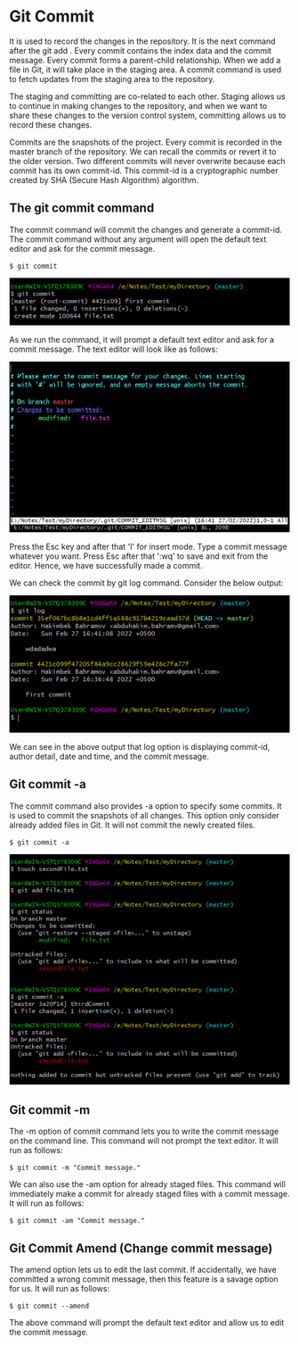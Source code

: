 # Git Commit
It is used to record the changes in the repository. It is the next command after the git add
. Every commit contains the index data and the commit message. Every commit forms a parent-child relationship. When we add a file in Git, it will take place in the staging area. A commit command is used to fetch updates from the staging area to the repository.

The staging and committing are co-related to each other. Staging allows us to continue in making changes to the repository, and when we want to share these changes to the version control system, committing allows us to record these changes.

Commits are the snapshots of the project. Every commit is recorded in the master branch of the repository. We can recall the commits or revert it to the older version. Two different commits will never overwrite because each commit has its own commit-id. This commit-id is a cryptographic number created by SHA (Secure Hash Algorithm) algorithm.

## The git commit command
The commit command will commit the changes and generate a commit-id. The commit command without any argument will open the default text editor and ask for the commit message.

```
$ git commit  
```

![commit](image/commit.png)

As we run the command, it will prompt a default text editor and ask for a commit message. The text editor will look like as follows:

![message prompt](image/m-promt.png)

Press the Esc key and after that 'I' for insert mode. Type a commit message whatever you want. Press Esc after that ':wq' to save and exit from the editor. Hence, we have successfully made a commit.

We can check the commit by git log command. Consider the below output:

![log](image/log.png)

We can see in the above output that log option is displaying commit-id, author detail, date and time, and the commit message.

## Git commit -a
The commit command also provides -a option to specify some commits. It is used to commit the snapshots of all changes. This option only consider already added files in Git. It will not commit the newly created files.

```
$ git commit -a  
```

![ca](image/ca.png)

## Git commit -m
The -m option of commit command lets you to write the commit message on the command line. This command will not prompt the text editor. It will run as follows:
```
$ git commit -m "Commit message."  
```

We can also use the -am option for already staged files. This command will immediately make a commit for already staged files with a commit message. It will run as follows:
```
$ git commit -am "Commit message."  
```

## Git Commit Amend (Change commit message)
The amend option lets us to edit the last commit. If accidentally, we have committed a wrong commit message, then this feature is a savage option for us. It will run as follows:
```
$ git commit --amend  
```
The above command will prompt the default text editor and allow us to edit the commit message.
